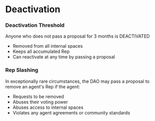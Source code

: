 # Deactivation

### Deactivation Threshold

Anyone who does not pass a proposal for 3 months is DEACTIVATED

* Removed from all internal spaces
* Keeps all accumulated Rep
* Can reactivate at any time by passing a proposal

### Rep Slashing

In exceptionally rare circumstances, the DAO may pass a proposal to remove an agent's Rep if the agent:

* Requests to be removed
* Abuses their voting power
* Abuses access to internal spaces
* Violates any agent agreements or community standards



